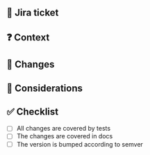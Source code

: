 <!-- ☝️ make the title meaningful -->

## 📎 Jira ticket


## ❓ Context <!-- why this change is made --> 


## 🚀 Changes <!-- what this PR does -->


## 💬 Considerations <!-- additional info for reviewing, discussion topics -->


## ✅ Checklist

- [ ] All changes are covered by tests
- [ ] The changes are covered in docs
- [ ] The version is bumped according to semver
